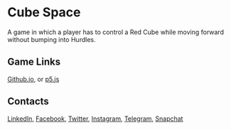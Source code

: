 # Cube Space
A game in which a player has to control a Red Cube while moving forward without bumping into Hurdles.

## Game Links

[Github.io](https://ahmedazhar05.github.io/cube-space), or
[p5.js](http://bit.do/cube_space)
            
## Contacts

[LinkedIn](https://www.linkedin.com/in/mohammed-azhar-ahmed-4006601b2), [Facebook](https://fb.me/ahmedazhar05), [Twitter](https://twitter.com/ahmedazhar05), [Instagram](https://instagram.com/ahmedazhar05), [Telegram](https://t.me/ahmedazhar05), [Snapchat](https://snapchat.com/add/ahmedazhar05)
